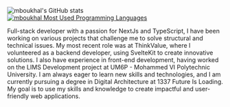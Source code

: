 ![mboukhal's GitHub stats](https://github-readme-stats.vercel.app/api?username=mboukhal&show_icons=true&theme=cobalt)
[![mboukhal Most Used Programming Languages](https://github-readme-stats.vercel.app/api/top-langs/?username=mboukhal&layout=compact&hide_border=true&theme=darcula&bg_color=00000000&langs_count=6)](https://github.com/mboukhal)

Full-stack developer with a passion for NextJs and TypeScript, I have been working on various projects that challenge me to solve structural and technical issues. My most recent role was at ThinkValue, where I volunteered as a backend developer, using SvelteKit to create innovative solutions. I also have experience in front-end development, having worked on the LIMS Development project at UM6P - Mohammed VI Polytechnic University. I am always eager to learn new skills and technologies, and I am currently pursuing a degree in Digital Architecture at 1337 Future Is Loading. My goal is to use my skills and knowledge to create impactful and user-friendly web applications.

